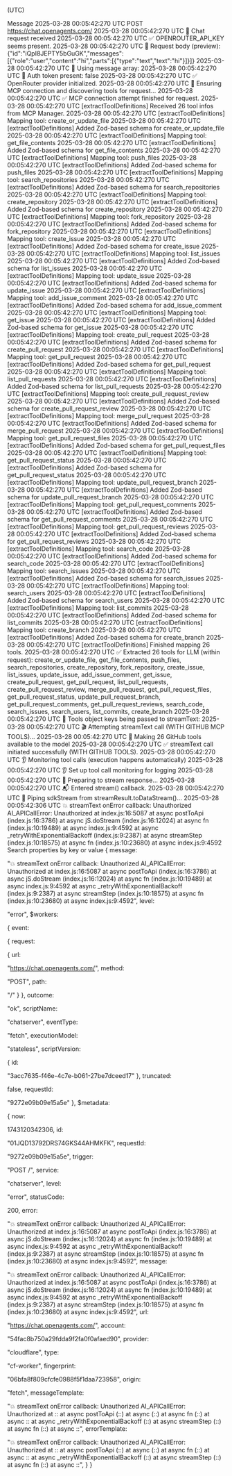 
(UTC)

Message
2025-03-28 00:05:42:270
UTC
POST https://chat.openagents.com/
2025-03-28 00:05:42:270
UTC
🚀 Chat request received
2025-03-28 00:05:42:270
UTC
✅ OPENROUTER_API_KEY seems present.
2025-03-28 00:05:42:270
UTC
📝 Request body (preview): {"id":"iQpI8JEPTY5bGuGK","messages":[{"role":"user","content":"hi","parts":[{"type":"text","text":"hi"}]}]}
2025-03-28 00:05:42:270
UTC
📨 Using message array:
2025-03-28 00:05:42:270
UTC
🔑 Auth token present: false
2025-03-28 00:05:42:270
UTC
✅ OpenRouter provider initialized.
2025-03-28 00:05:42:270
UTC
🔄 Ensuring MCP connection and discovering tools for request...
2025-03-28 00:05:42:270
UTC
✅ MCP connection attempt finished for request.
2025-03-28 00:05:42:270
UTC
[extractToolDefinitions] Received 26 tool infos from MCP Manager.
2025-03-28 00:05:42:270
UTC
[extractToolDefinitions] Mapping tool: create_or_update_file
2025-03-28 00:05:42:270
UTC
[extractToolDefinitions] Added Zod-based schema for create_or_update_file
2025-03-28 00:05:42:270
UTC
[extractToolDefinitions] Mapping tool: get_file_contents
2025-03-28 00:05:42:270
UTC
[extractToolDefinitions] Added Zod-based schema for get_file_contents
2025-03-28 00:05:42:270
UTC
[extractToolDefinitions] Mapping tool: push_files
2025-03-28 00:05:42:270
UTC
[extractToolDefinitions] Added Zod-based schema for push_files
2025-03-28 00:05:42:270
UTC
[extractToolDefinitions] Mapping tool: search_repositories
2025-03-28 00:05:42:270
UTC
[extractToolDefinitions] Added Zod-based schema for search_repositories
2025-03-28 00:05:42:270
UTC
[extractToolDefinitions] Mapping tool: create_repository
2025-03-28 00:05:42:270
UTC
[extractToolDefinitions] Added Zod-based schema for create_repository
2025-03-28 00:05:42:270
UTC
[extractToolDefinitions] Mapping tool: fork_repository
2025-03-28 00:05:42:270
UTC
[extractToolDefinitions] Added Zod-based schema for fork_repository
2025-03-28 00:05:42:270
UTC
[extractToolDefinitions] Mapping tool: create_issue
2025-03-28 00:05:42:270
UTC
[extractToolDefinitions] Added Zod-based schema for create_issue
2025-03-28 00:05:42:270
UTC
[extractToolDefinitions] Mapping tool: list_issues
2025-03-28 00:05:42:270
UTC
[extractToolDefinitions] Added Zod-based schema for list_issues
2025-03-28 00:05:42:270
UTC
[extractToolDefinitions] Mapping tool: update_issue
2025-03-28 00:05:42:270
UTC
[extractToolDefinitions] Added Zod-based schema for update_issue
2025-03-28 00:05:42:270
UTC
[extractToolDefinitions] Mapping tool: add_issue_comment
2025-03-28 00:05:42:270
UTC
[extractToolDefinitions] Added Zod-based schema for add_issue_comment
2025-03-28 00:05:42:270
UTC
[extractToolDefinitions] Mapping tool: get_issue
2025-03-28 00:05:42:270
UTC
[extractToolDefinitions] Added Zod-based schema for get_issue
2025-03-28 00:05:42:270
UTC
[extractToolDefinitions] Mapping tool: create_pull_request
2025-03-28 00:05:42:270
UTC
[extractToolDefinitions] Added Zod-based schema for create_pull_request
2025-03-28 00:05:42:270
UTC
[extractToolDefinitions] Mapping tool: get_pull_request
2025-03-28 00:05:42:270
UTC
[extractToolDefinitions] Added Zod-based schema for get_pull_request
2025-03-28 00:05:42:270
UTC
[extractToolDefinitions] Mapping tool: list_pull_requests
2025-03-28 00:05:42:270
UTC
[extractToolDefinitions] Added Zod-based schema for list_pull_requests
2025-03-28 00:05:42:270
UTC
[extractToolDefinitions] Mapping tool: create_pull_request_review
2025-03-28 00:05:42:270
UTC
[extractToolDefinitions] Added Zod-based schema for create_pull_request_review
2025-03-28 00:05:42:270
UTC
[extractToolDefinitions] Mapping tool: merge_pull_request
2025-03-28 00:05:42:270
UTC
[extractToolDefinitions] Added Zod-based schema for merge_pull_request
2025-03-28 00:05:42:270
UTC
[extractToolDefinitions] Mapping tool: get_pull_request_files
2025-03-28 00:05:42:270
UTC
[extractToolDefinitions] Added Zod-based schema for get_pull_request_files
2025-03-28 00:05:42:270
UTC
[extractToolDefinitions] Mapping tool: get_pull_request_status
2025-03-28 00:05:42:270
UTC
[extractToolDefinitions] Added Zod-based schema for get_pull_request_status
2025-03-28 00:05:42:270
UTC
[extractToolDefinitions] Mapping tool: update_pull_request_branch
2025-03-28 00:05:42:270
UTC
[extractToolDefinitions] Added Zod-based schema for update_pull_request_branch
2025-03-28 00:05:42:270
UTC
[extractToolDefinitions] Mapping tool: get_pull_request_comments
2025-03-28 00:05:42:270
UTC
[extractToolDefinitions] Added Zod-based schema for get_pull_request_comments
2025-03-28 00:05:42:270
UTC
[extractToolDefinitions] Mapping tool: get_pull_request_reviews
2025-03-28 00:05:42:270
UTC
[extractToolDefinitions] Added Zod-based schema for get_pull_request_reviews
2025-03-28 00:05:42:270
UTC
[extractToolDefinitions] Mapping tool: search_code
2025-03-28 00:05:42:270
UTC
[extractToolDefinitions] Added Zod-based schema for search_code
2025-03-28 00:05:42:270
UTC
[extractToolDefinitions] Mapping tool: search_issues
2025-03-28 00:05:42:270
UTC
[extractToolDefinitions] Added Zod-based schema for search_issues
2025-03-28 00:05:42:270
UTC
[extractToolDefinitions] Mapping tool: search_users
2025-03-28 00:05:42:270
UTC
[extractToolDefinitions] Added Zod-based schema for search_users
2025-03-28 00:05:42:270
UTC
[extractToolDefinitions] Mapping tool: list_commits
2025-03-28 00:05:42:270
UTC
[extractToolDefinitions] Added Zod-based schema for list_commits
2025-03-28 00:05:42:270
UTC
[extractToolDefinitions] Mapping tool: create_branch
2025-03-28 00:05:42:270
UTC
[extractToolDefinitions] Added Zod-based schema for create_branch
2025-03-28 00:05:42:270
UTC
[extractToolDefinitions] Finished mapping 26 tools.
2025-03-28 00:05:42:270
UTC
✅ Extracted 26 tools for LLM (within request): create_or_update_file, get_file_contents, push_files, search_repositories, create_repository, fork_repository, create_issue, list_issues, update_issue, add_issue_comment, get_issue, create_pull_request, get_pull_request, list_pull_requests, create_pull_request_review, merge_pull_request, get_pull_request_files, get_pull_request_status, update_pull_request_branch, get_pull_request_comments, get_pull_request_reviews, search_code, search_issues, search_users, list_commits, create_branch
2025-03-28 00:05:42:270
UTC
🔧 Tools object keys being passed to streamText:
2025-03-28 00:05:42:270
UTC
🎬 Attempting streamText call (WITH GITHUB MCP TOOLS)...
2025-03-28 00:05:42:270
UTC
🧰 Making 26 GitHub tools available to the model
2025-03-28 00:05:42:270
UTC
✅ streamText call initiated successfully (WITH GITHUB TOOLS).
2025-03-28 00:05:42:270
UTC
👂 Monitoring tool calls (execution happens automatically)
2025-03-28 00:05:42:270
UTC
👂 Set up tool call monitoring for logging
2025-03-28 00:05:42:270
UTC
🔄 Preparing to stream response...
2025-03-28 00:05:42:270
UTC
📬 Entered stream() callback.
2025-03-28 00:05:42:270
UTC
🔄 Piping sdkStream from streamResult.toDataStream()...
2025-03-28 00:05:42:306
UTC
💥 streamText onError callback: Unauthorized AI_APICallError: Unauthorized at index.js:16:5087 at async postToApi (index.js:16:3786) at async jS.doStream (index.js:16:12024) at async fn (index.js:10:19489) at async index.js:9:4592 at async _retryWithExponentialBackoff (index.js:9:2387) at async streamStep (index.js:10:18575) at async fn (index.js:10:23680) at async index.js:9:4592
Search properties by key or value
{
message:

"💥 streamText onError callback: Unauthorized AI_APICallError: Unauthorized at index.js:16:5087 at async postToApi (index.js:16:3786) at async jS.doStream (index.js:16:12024) at async fn (index.js:10:19489) at async index.js:9:4592 at async _retryWithExponentialBackoff (index.js:9:2387) at async streamStep (index.js:10:18575) at async fn (index.js:10:23680) at async index.js:9:4592",
level:

"error",
$workers:

{
event:

{
request:

{
url:

"https://chat.openagents.com/",
method:

"POST",
path:

"/"
}
},
outcome:

"ok",
scriptName:

"chatserver",
eventType:

"fetch",
executionModel:

"stateless",
scriptVersion:

{
id:

"3acc7635-f46e-4c7e-b061-27be7dceed17"
},
truncated:

false,
requestId:

"9272e09b09e15a5e"
},
$metadata:

{
now:

1743120342306,
id:

"01JQD13792DRS74GKS44AHMKFK",
requestId:

"9272e09b09e15a5e",
trigger:

"POST /",
service:

"chatserver",
level:

"error",
statusCode:

200,
error:

"💥 streamText onError callback: Unauthorized AI_APICallError: Unauthorized at index.js:16:5087 at async postToApi (index.js:16:3786) at async jS.doStream (index.js:16:12024) at async fn (index.js:10:19489) at async index.js:9:4592 at async _retryWithExponentialBackoff (index.js:9:2387) at async streamStep (index.js:10:18575) at async fn (index.js:10:23680) at async index.js:9:4592",
message:

"💥 streamText onError callback: Unauthorized AI_APICallError: Unauthorized at index.js:16:5087 at async postToApi (index.js:16:3786) at async jS.doStream (index.js:16:12024) at async fn (index.js:10:19489) at async index.js:9:4592 at async _retryWithExponentialBackoff (index.js:9:2387) at async streamStep (index.js:10:18575) at async fn (index.js:10:23680) at async index.js:9:4592",
url:

"https://chat.openagents.com/",
account:

"54fac8b750a29fdda9f2fa0f0afaed90",
provider:

"cloudflare",
type:

"cf-worker",
fingerprint:

"06bfa8f809cfcfe0988f5f1daa723958",
origin:

"fetch",
messageTemplate:

"💥 streamText onError callback: Unauthorized AI_APICallError: Unauthorized at <DOMAIN>:<NUM>:<NUM> at async postToApi (<DOMAIN>:<NUM>:<NUM>) at async <DOMAIN> (<DOMAIN>:<NUM>:<NUM>) at async fn (<DOMAIN>:<NUM>:<NUM>) at async <DOMAIN>:<NUM>:<NUM> at async _retryWithExponentialBackoff (<DOMAIN>:<NUM>:<NUM>) at async streamStep (<DOMAIN>:<NUM>:<NUM>) at async fn (<DOMAIN>:<NUM>:<NUM>) at async <DOMAIN>:<NUM>:<NUM>",
errorTemplate:

"💥 streamText onError callback: Unauthorized AI_APICallError: Unauthorized at <DOMAIN>:<NUM>:<NUM> at async postToApi (<DOMAIN>:<NUM>:<NUM>) at async <DOMAIN> (<DOMAIN>:<NUM>:<NUM>) at async fn (<DOMAIN>:<NUM>:<NUM>) at async <DOMAIN>:<NUM>:<NUM> at async _retryWithExponentialBackoff (<DOMAIN>:<NUM>:<NUM>) at async streamStep (<DOMAIN>:<NUM>:<NUM>) at async fn (<DOMAIN>:<NUM>:<NUM>) at async <DOMAIN>:<NUM>:<NUM>",
}
}
